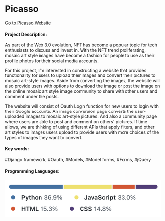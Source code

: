 # Picasso 

[Go to Picasso Website](http://picassofamily.com/)

#### Project Description: 
As part of the Web 3.0 evolution, NFT has become a popular topic for tech enthusiasts to discuss and invest in. With the NFT trend proliferating, mosaic art style images have become a fashion for people to use as their profile photos for their social media accounts. 

For this project, I'm interested in constructing a website that provides functionality for users to upload their images and convert their pictures to mosaic art-style images. Aside from converting the images, the website will also provide users with options to download the image or post the image on the online mosaic art style image community to share with other users and comment under the posts.

The website will consist of Oauth Login function for new users to login with their Google accounts. An image conversion page converts the user-uploaded images to mosaic art-style pictures. And also a community page where users are able to post and comment on others' pictures. If time allows, we are thinking of using different APIs that apply filters, and other art styles to images users upload to provide users with more choices of the types of images they want to convert.

#### Key words:
#Django framework, #Oauth, #Models, #Model forms, #Forms, #jQuery

#### Programming Languages:
![Programming Languages](pro_lan.png)


